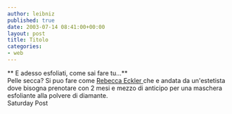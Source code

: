 ```yaml
---
author: leibniz
published: true
date: 2003-07-14 08:41:00+00:00
layout: post
title: Titolo
categories:
- web
---
```


 **   E adesso esfoliati, come sai fare tu...**   
Pelle secca? Si puo fare come  [ Rebecca Eckler ](http://www.nationalpost.com/search/site/story.asp?id=D57952E7-C575-4162-99A3-60E18998F303)che e andata da un'estetista dove bisogna prenotare con 2 mesi e mezzo di anticipo per una maschera esfoliante alla polvere di diamante.   
Saturday Post
